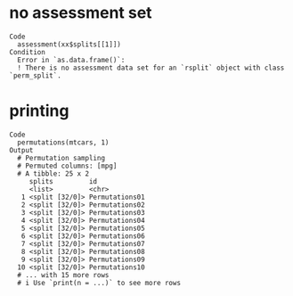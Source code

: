 # no assessment set

    Code
      assessment(xx$splits[[1]])
    Condition
      Error in `as.data.frame()`:
      ! There is no assessment data set for an `rsplit` object with class `perm_split`.

# printing

    Code
      permutations(mtcars, 1)
    Output
      # Permutation sampling 
      # Permuted columns: [mpg] 
      # A tibble: 25 x 2
         splits         id            
         <list>         <chr>         
       1 <split [32/0]> Permutations01
       2 <split [32/0]> Permutations02
       3 <split [32/0]> Permutations03
       4 <split [32/0]> Permutations04
       5 <split [32/0]> Permutations05
       6 <split [32/0]> Permutations06
       7 <split [32/0]> Permutations07
       8 <split [32/0]> Permutations08
       9 <split [32/0]> Permutations09
      10 <split [32/0]> Permutations10
      # ... with 15 more rows
      # i Use `print(n = ...)` to see more rows

